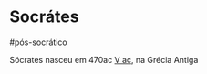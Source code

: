 # Socrátes
#pós-socrático 

Sócrates nasceu em 470ac  [V ac](../../Sec/Acontecimentos%20Dos%20Séculos/acontecimentos%20do%20%20-5%20V%20ac.md), na Grécia Antiga

